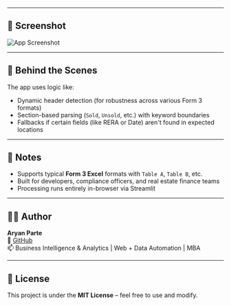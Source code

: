 
---

## 📸 Screenshot

![App Screenshot](https://github.com/aryanparte03/test/assets/placeholder.png)

---

## 🧠 Behind the Scenes

The app uses logic like:
- Dynamic header detection (for robustness across various Form 3 formats)
- Section-based parsing (`Sold`, `Unsold`, etc.) with keyword boundaries
- Fallbacks if certain fields (like RERA or Date) aren't found in expected locations

---

## 📌 Notes

- Supports typical **Form 3 Excel** formats with `Table A`, `Table B`, etc.
- Built for developers, compliance officers, and real estate finance teams
- Processing runs entirely in-browser via Streamlit

---

## 👨‍💻 Author

**Aryan Parte**  
🔗 [GitHub](https://github.com/aryanparte03)  
📫 Business Intelligence & Analytics | Web + Data Automation | MBA  

---

## 📝 License

This project is under the **MIT License** – feel free to use and modify.

